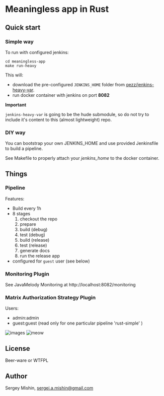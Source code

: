 # Meaningless app in Rust #

## Quick start ##

### Simple way ###

To run with configured jenkins:

```shell
cd meaningless-app
make run-heavy
```

This will:
* download the pre-configured `JENKINS_HOME` folder
  from [qezz/jenkins-heavy-var](https://github.com/qezz/jenkins-heavy-var.git).
* run docker container with jenkins on port **8082**

**Important**

`jenkins-heavy-var` is going to be the hude submodule, so do not try
to include it's content to this (almost lightweight) repo.

### DIY way ###

You can bootstrap your own JENKINS_HOME and use provided Jenkinsfile to build a pipeline.

See Makefile to properly attach your *jenkins_home* to the docker container.

## Things ##

### Pipeline ###

Features:

* Build every 1h
* 8 stages
  1. checkout the repo
  2. prepare
  3. build (debug)
  4. test (debug)
  5. build (release)
  6. test (release)
  7. generate docs
  8. run the release app
* configured for `guest` user (see below)

### Monitoring Plugin ###

See JavaMelody Monitoring at http://localhost:8082/monitoring

### Matrix Authorization Strategy Plugin ###

Users:
* admin:admin
* guest:guest (read only for one particular pipeline 'rust-simple' )

![images](https://qezz.github.io/shared/jenkins-users.png "Hey")
![meow](https://qezz.github.io/shared/clojure-website-heroku.png "Privet")


## License ##

Beer-ware or WTFPL

## Author ##

Sergey Mishin, sergei.a.mishin@gmail.com
